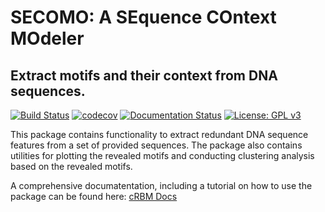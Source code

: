 # SECOMO: A SEquence COntext MOdeler
## Extract motifs and their context from DNA sequences.

[![Build Status](https://travis-ci.org/schulter/crbm.svg?branch=master)](https://travis-ci.org/schulter/crbm)
[![codecov](https://codecov.io/gh/schulter/crbm/branch/master/graph/badge.svg)](https://codecov.io/gh/schulter/crbm)
[![Documentation Status](https://readthedocs.org/projects/crbm/badge/?version=latest)](http://crbm.readthedocs.io/en/latest/?badge=latest)
[![License: GPL v3](https://img.shields.io/badge/License-GPL%20v3-blue.svg)](https://www.gnu.org/licenses/gpl-3.0)

This package contains functionality to extract redundant
DNA sequence features from a set of provided sequences.
The package also contains utilities for plotting the revealed
motifs and conducting clustering analysis based
on the revealed motifs.


A comprehensive documatentation, including a tutorial
on how to use the package can be found here:
[cRBM Docs](http://crbm.readthedocs.io/en/latest/?badge=latest)

